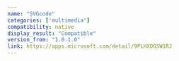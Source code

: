 ```yaml
---
name: "SVGcode"
categories: ['multimedia']
compatibility: native
display_result: "Compatible"
version_from: "1.0.1.0"
link: https://apps.microsoft.com/detail/9PLHXDGSW1RJ
---
```

